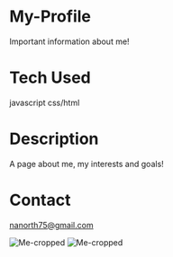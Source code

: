 # My-Profile
Important information about me!

# Tech Used
javascript
css/html

# Description
A page about me, my interests and goals!

# Contact
nanorth75@gmail.com

![Me-cropped](https://user-images.githubusercontent.com/66702094/111892242-0846e980-89d0-11eb-83aa-b15da9181b0c.jpg)
![Me-cropped](https://user-images.githubusercontent.com/66702094/111892243-0c730700-89d0-11eb-93b6-36c7b1937c6a.jpg)


